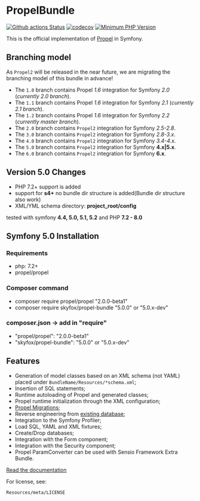 PropelBundle
============

[![Github actions Status](https://github.com/SkyFoxvn/PropelBundle/workflows/CI/badge.svg?branch=5.0)](https://github.com/propelorm/Propel2/actions?query=workflow%3ACI+branch%3Amaster)
[![codecov](https://codecov.io/gh/SkyFoxvn/PropelBundle/branch/5.0/graph/badge.svg?token=L1thFB9nOG)](https://codecov.io/gh/SkyFoxvn/PropelBundle)
[![Minimum PHP Version](http://img.shields.io/badge/php-%3E%3D%207.2-8892BF.svg)](https://php.net/)


This is the official implementation of [Propel](http://www.propelorm.org/) in Symfony.

## Branching model

As `Propel2` will be released in the near future, we are migrating the branching model of this bundle in advance!

* The `1.0` branch contains Propel *1.6* integration for Symfony *2.0* (*currently 2.0 branch*).
* The `1.1` branch contains Propel *1.6* integration for Symfony *2.1* (*currently 2.1 branch*).
* The `1.2` branch contains Propel *1.6* integration for Symfony *2.2* (*currently master branch*).
* The `2.0` branch contains `Propel2` integration for Symfony *2.5-2.8*.
* The `3.0` branch contains `Propel2` integration for Symfony *2.8-3.x*.
* The `4.0` branch contains `Propel2` integration for Symfony *3.4-4.x*.
* The `5.0` branch contains `Propel2` integration for Symfony **4.x|5.x**.
* The `6.0` branch contains `Propel2` integration for Symfony **6.x**.

## Version 5.0 Changes
* PHP 7.2+ support is added
* support for **s4+** no bundle dir structure is added(Bundle dir structure also work)
* XML/YML schema directory: **project_root/config**

tested with symfony **4.4, 5.0, 5.1, 5.2** and PHP **7.2 - 8.0**

## Symfony 5.0 Installation
### Requirements
- php: 7.2+
- propel/propel

### Composer command
- composer require propel/propel "2.0.0-beta1"
- composer require skyfox/propel-bundle "5.0.0" or "5.0.x-dev"

### composer.json -> add in "require"
- "propel/propel": "2.0.0-beta1"
- "skyfox/propel-bundle": "5.0.0" or "5.0.x-dev"

## Features

 * Generation of model classes based on an XML schema (not YAML) placed under `BundleName/Resources/*schema.xml`;
 * Insertion of SQL statements;
 * Runtime autoloading of Propel and generated classes;
 * Propel runtime initialization through the XML configuration;
 * [Propel Migrations](http://propelorm.org/documentation/09-migrations.html);
 * Reverse engineering from [existing database](http://propelorm.org/documentation/cookbook/working-with-existing-databases.html);
 * Integration to the Symfony Profiler;
 * Load SQL, YAML and XML fixtures;
 * Create/Drop databases;
 * Integration with the Form component;
 * Integration with the Security component;
 * Propel ParamConverter can be used with Sensio Framework Extra Bundle.

[Read the documentation](http://propelorm.org/documentation/)

For license, see:

    Resources/meta/LICENSE
